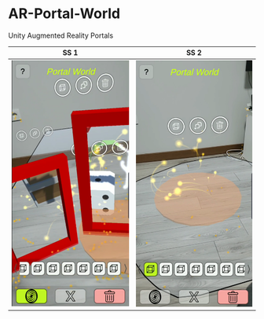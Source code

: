 # AR-Portal-World
Unity Augmented Reality Portals


| SS 1                                | SS 2                                |
| ----------------------------------- | ----------------------------------- |
| [![Video 1](/SS/1.png?raw=true "1")](https://youtu.be/pbp6-oOGEcY) | [![Video 2](/SS/2.png?raw=true "2")](https://youtu.be/_hBEmU1KDrg) |